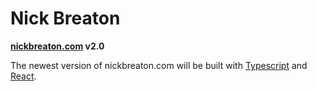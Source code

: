 # Nick Breaton
**[nickbreaton.com](http://nickbreaton.com) v2.0**

The newest version of nickbreaton.com will be built with [Typescript](https://github.com/microsoft/typescript) and [React](https://github.com/facebook/react).
